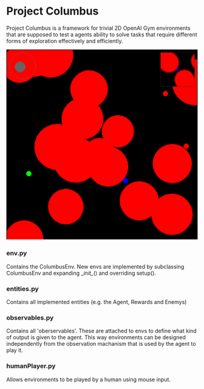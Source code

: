 # Project Columbus

Project Columbus is a framework for trivial 2D OpenAI Gym environments that are supposed to test a agents ability to solve tasks that require different forms of exploration effectively and efficiently.  

![Screenshot](./img_README.png)

### env.py
Contains the ColumbusEnv. New envs are implemented by subclassing ColumbusEnv and expanding \__init\__() and overriding setup().

### entities.py
Contains all implemented entities (e.g. the Agent, Rewards and Enemys)

### observables.py
Contains all 'oberservables'. These are attached to envs to define what kind of output is given to the agent. This way environments can be designed independently from the observation machanism that is used by the agent to play it.

### humanPlayer.py
Allows environments to be played by a human using mouse input.

